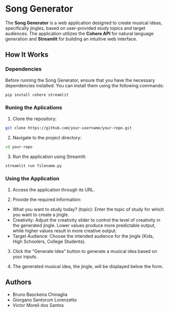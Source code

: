 # Song Generator

The **Song Generator** is a web application designed to create musical ideas, specifically jingles, based on user-provided study topics and target audiences. The application utilizes the **Cohere API** for natural language generation and **Streamlit** for building an intuitive web interface.

## How It Works

### Dependencies

Before running the Song Generator, ensure that you have the necessary dependencies installed. You can install them using the following commands:

```bash
pip install cohere streamlit
```

### Runing the Aplications

1. Clone the repository:
```bash
git clone https://github.com/your-username/your-repo.git
```

2. Navigate to the project directory:
```bash
cd your-repo
```

3. Run the application using Streamlit:
```bash
streamlit run filename.py
```

### Using the Application

1. Access the application through its URL.

2. Provide the required information:

* What you want to study today? (topic): Enter the topic of study for which you want to create a jingle.
* Creativity: Adjust the creativity slider to control the level of creativity in the generated jingle. Lower values produce more predictable output, while higher values result in more creative output.
* Target Audience: Choose the intended audience for the jingle (Kids, High Schoolers, College Students).

3. Click the "Generate Idea" button to generate a musical idea based on your inputs.

4. The generated musical idea, the jingle, will be displayed below the form.



## Authors
* Bruno Basckeira Chinaglia
* Giorgano Santorum Lorenzetto
* Victor Moreli dos Santos
